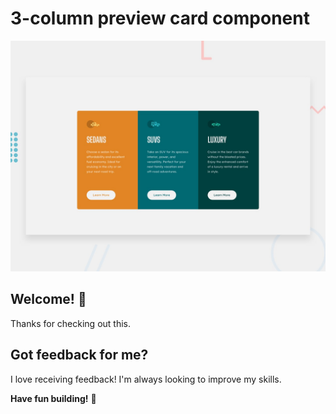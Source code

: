 # 3-column preview card component

![Design preview for the 3-column preview card component coding challenge](./design/desktop-preview.jpg)

## Welcome! 👋

Thanks for checking out this.

## Got feedback for me?

I love receiving feedback! I'm always looking to improve my skills.

**Have fun building!** 🚀
